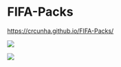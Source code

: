 # FIFA-Packs

https://crcunha.github.io/FIFA-Packs/

![](https://i.imgur.com/QxIkUIP.png)

![](https://i.imgur.com/52rsoEv.gif)
